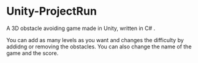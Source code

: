 # Unity-ProjectRun
A 3D obstacle avoiding game made in Unity, written in C# .

You can add as many levels as you want and changes the difficulty by addidng or removing the obstacles. 
You can also change the name of the game and the score.
